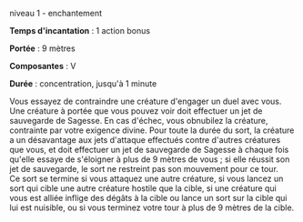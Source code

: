 niveau 1 - enchantement

**Temps d'incantation** : 1 action bonus

**Portée** : 9 mètres

**Composantes** : V

**Durée** : concentration, jusqu'à 1 minute

Vous essayez de contraindre une créature d'engager un duel avec vous. Une créature à portée que vous pouvez voir doit effectuer un jet de sauvegarde de Sagesse. En cas d'échec, vous obnubilez la créature, contrainte par votre exigence divine. Pour toute la durée du sort, la créature a un désavantage aux jets d'attaque effectués contre d'autres créatures que vous, et doit effectuer un jet de sauvegarde de Sagesse à chaque fois qu'elle essaye de s'éloigner à plus de 9 mètres de vous ; si elle réussit son jet de sauvegarde, le sort ne restreint pas son mouvement pour ce tour.   
Ce sort se termine si vous attaquez une autre créature, si vous lancez un sort qui cible une autre créature hostile que la cible, si une créature qui vous est alliée inflige des dégâts à la cible ou lance un sort sur la cible qui lui est nuisible, ou si vous terminez votre tour à plus de 9 mètres de la cible.